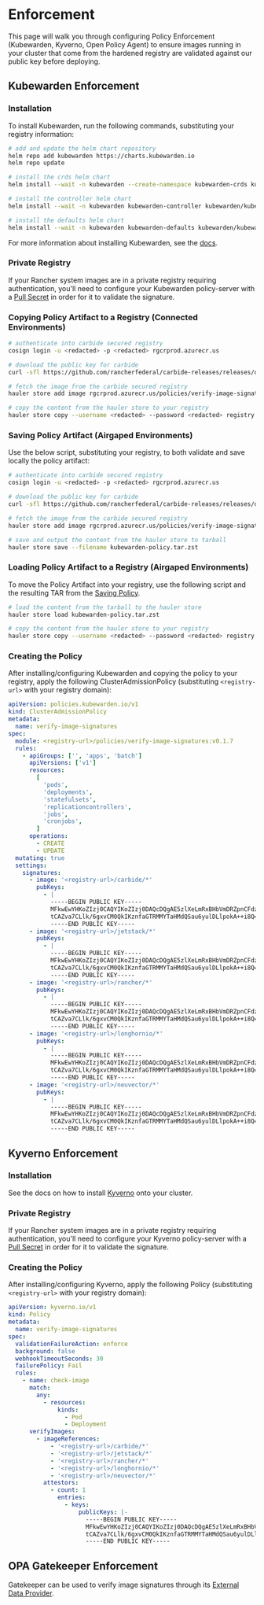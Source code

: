 # Enforcement

This page will walk you through configuring Policy Enforcement (Kubewarden, Kyverno, Open Policy Agent) to ensure images running in your cluster that come from the hardened registry are validated against our public key before deploying.

## Kubewarden Enforcement

### Installation

To install Kubewarden, run the following commands, substituting your registry information:

```bash
# add and update the helm chart repository
helm repo add kubewarden https://charts.kubewarden.io
helm repo update

# install the crds helm chart
helm install --wait -n kubewarden --create-namespace kubewarden-crds kubewarden/kubewarden-crds

# install the controller helm chart
helm install --wait -n kubewarden kubewarden-controller kubewarden/kubewarden-controller --set "common.cattle.systemDefaultRegistry=<registry-url>"

# install the defaults helm chart
helm install --wait -n kubewarden kubewarden-defaults kubewarden/kubewarden-defaults --set "common.cattle.systemDefaultRegistry=<registry-url>" kubewarden/kubewarden-defaults
```

For more information about installing Kubewarden, see the [docs](https://docs.kubewarden.io/quick-start#installation).

### Private Registry

If your Rancher system images are in a private registry requiring authentication, you'll need to configure your Kubewarden policy-server with a [Pull Secret](https://docs.kubewarden.io/operator-manual/policy-servers/private-registry) in order for it to validate the signature.

### Copying Policy Artifact to a Registry (Connected Environments)

```bash
# authenticate into carbide secured registry
cosign login -u <redacted> -p <redacted> rgcrprod.azurecr.us

# download the public key for carbide
curl -sfl https://github.com/rancherfederal/carbide-releases/releases/download/0.1.1/carbide-key.pub

# fetch the image from the carbide secured registry
hauler store add image rgcrprod.azurecr.us/policies/verify-image-signatures:v0.1.7 --key carbide-key.pub --platform linux/amd64

# copy the content from the hauler store to your registry
hauler store copy --username <redacted> --password <redacted> registry://<registry-url>
```

### Saving Policy Artifact (Airgaped Environments)

Use the below script, substituting your registry, to both validate and save locally the policy artifact:

```bash
# authenticate into carbide secured registry
cosign login -u <redacted> -p <redacted> rgcrprod.azurecr.us

# download the public key for carbide
curl -sfl https://github.com/rancherfederal/carbide-releases/releases/download/0.1.1/carbide-key.pub

# fetch the image from the carbide secured registry
hauler store add image rgcrprod.azurecr.us/policies/verify-image-signatures:v0.1.7 --key carbide-key.pub --platform linux/amd64

# save and output the content from the hauler store to tarball
hauler store save --filename kubewarden-policy.tar.zst
```

### Loading Policy Artifact to a Registry (Airgaped Environments)

To move the Policy Artifact into your registry, use the following script and the resulting TAR from the [Saving Policy](enforcement.md#saving-the-policy-artifact).

```bash
# load the content from the tarball to the hauler store
hauler store load kubewarden-policy.tar.zst

# copy the content from the hauler store to your registry
hauler store copy --username <redacted> --password <redacted> registry://<registry-url>
```

### Creating the Policy

After installing/configuring Kubewarden and copying the policy to your registry, apply the following ClusterAdmissionPolicy (substituting `<registry-url>` with your registry domain):

```yaml
apiVersion: policies.kubewarden.io/v1
kind: ClusterAdmissionPolicy
metadata:
  name: verify-image-signatures
spec:
  module: <registry-url>/policies/verify-image-signatures:v0.1.7
  rules:
    - apiGroups: ['', 'apps', 'batch']
      apiVersions: ['v1']
      resources:
        [
          'pods',
          'deployments',
          'statefulsets',
          'replicationcontrollers',
          'jobs',
          'cronjobs',
        ]
      operations:
        - CREATE
        - UPDATE
  mutating: true
  settings:
    signatures:
      - image: '<registry-url>/carbide/*'
        pubKeys:
          - |
            -----BEGIN PUBLIC KEY-----
            MFkwEwYHKoZIzj0CAQYIKoZIzj0DAQcDQgAE5zlXeLmRxBHbVmDRZpnCFdzKhyKO
            tCAZva7CLlk/6gxvCM0QkIKznfaGTRMMYTaHMdQSau6yulDLlpokA++i8Q==
            -----END PUBLIC KEY-----
      - image: '<registry-url>/jetstack/*'
        pubKeys:
          - |
            -----BEGIN PUBLIC KEY-----
            MFkwEwYHKoZIzj0CAQYIKoZIzj0DAQcDQgAE5zlXeLmRxBHbVmDRZpnCFdzKhyKO
            tCAZva7CLlk/6gxvCM0QkIKznfaGTRMMYTaHMdQSau6yulDLlpokA++i8Q==
            -----END PUBLIC KEY-----
      - image: '<registry-url>/rancher/*'
        pubKeys:
          - |
            -----BEGIN PUBLIC KEY-----
            MFkwEwYHKoZIzj0CAQYIKoZIzj0DAQcDQgAE5zlXeLmRxBHbVmDRZpnCFdzKhyKO
            tCAZva7CLlk/6gxvCM0QkIKznfaGTRMMYTaHMdQSau6yulDLlpokA++i8Q==
            -----END PUBLIC KEY-----
      - image: '<registry-url>/longhornio/*'
        pubKeys:
          - |
            -----BEGIN PUBLIC KEY-----
            MFkwEwYHKoZIzj0CAQYIKoZIzj0DAQcDQgAE5zlXeLmRxBHbVmDRZpnCFdzKhyKO
            tCAZva7CLlk/6gxvCM0QkIKznfaGTRMMYTaHMdQSau6yulDLlpokA++i8Q==
            -----END PUBLIC KEY-----
      - image: '<registry-url>/neuvector/*'
        pubKeys:
          - |
            -----BEGIN PUBLIC KEY-----
            MFkwEwYHKoZIzj0CAQYIKoZIzj0DAQcDQgAE5zlXeLmRxBHbVmDRZpnCFdzKhyKO
            tCAZva7CLlk/6gxvCM0QkIKznfaGTRMMYTaHMdQSau6yulDLlpokA++i8Q==
            -----END PUBLIC KEY-----
```

## Kyverno Enforcement

### Installation

See the docs on how to install [Kyverno](https://kyverno.io/docs/installation) onto your cluster.

### Private Registry

If your Rancher system images are in a private registry requiring authentication, you'll need to configure your Kyverno policy-server with a [Pull Secret](https://kyverno.io/policies/other/require_imagepullsecrets/require_imagepullsecrets) in order for it to validate the signature.

### Creating the Policy

After installing/configuring Kyverno, apply the following Policy (substituting `<registry-url>` with your registry domain):

```yaml
apiVersion: kyverno.io/v1
kind: Policy
metadata:
  name: verify-image-signatures
spec:
  validationFailureAction: enforce
  background: false
  webhookTimeoutSeconds: 30
  failurePolicy: Fail
  rules:
    - name: check-image
      match:
        any:
          - resources:
              kinds:
                - Pod
                - Deployment
      verifyImages:
        - imageReferences:
            - '<registry-url>/carbide/*'
            - '<registry-url>/jetstack/*'
            - '<registry-url>/rancher/*'
            - '<registry-url>/longhornio/*'
            - '<registry-url>/neuvector/*'
          attestors:
            - count: 1
              entries:
                - keys:
                    publicKeys: |-
                      -----BEGIN PUBLIC KEY-----
                      MFkwEwYHKoZIzj0CAQYIKoZIzj0DAQcDQgAE5zlXeLmRxBHbVmDRZpnCFdzKhyKO
                      tCAZva7CLlk/6gxvCM0QkIKznfaGTRMMYTaHMdQSau6yulDLlpokA++i8Q==
                      -----END PUBLIC KEY-----
```

## OPA Gatekeeper Enforcement

Gatekeeper can be used to verify image signatures through its [External Data Provider](https://open-policy-agent.github.io/gatekeeper/website/docs/externaldata).
